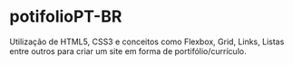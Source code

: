 # potifolioPT-BR
Utilização de HTML5, CSS3 e conceitos como Flexbox, Grid, Links, Listas entre outros para criar um site em forma de portifólio/currículo.
